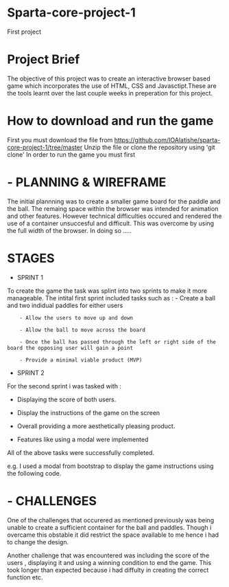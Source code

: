 # Sparta-core-project-1
First project



# Project Brief
The objective of this project was to create an interactive browser based game which incorporates the use of HTML, CSS and Javasctipt.These are the tools learnt over the last couple weeks in preperation for this project. 


# How to download and run the game
First you must download the file from https://github.com/IOAlatishe/sparta-core-project-1/tree/master
Unzip the file or clone the repository using 'git clone' 
In order to run the game you must first 



  # - PLANNING & WIREFRAME
  
The initial plannning was to create a smaller game board for the paddle and the ball. The remaing space within the browser was intended for animation and other features. However technical difficulties occured and rendered the use of a container unsuccesful and difficult. This was overcome by using the full width of the browser. In doing so ..... 




# STAGES 
- SPRINT 1

To create the game the task was splint into two sprints to make it more manageable. 
The intital first sprint included tasks such as :
        - Create a ball and two indidual paddles for either users
        
        - Allow the users to move up and down
        
        - Allow the ball to move across the board
        
        - Once the ball has passed through the left or right side of the board the opposing user will gain a point
        
        - Provide a minimal viable product (MVP)


- SPRINT 2
  
For the second sprint i was tasked with : 
 - Displaying the score of both users.
 
 - Display the instructions of the game on the screen
 
 - Overall providing a more aesthetically pleasing product.
 
 - Features like using a modal were implemented 
 
 
All of the above tasks were successfully completed.
 
 e.g. I used a modal from bootstrap to display the game instructions using the following code.
 


#  - CHALLENGES 
  
One of the challenges that occurered as mentioned previously was being unable to create a sufficient container for the ball and paddles. Though i overcame this obstable it did restrict the space available to me hence i had to change the design. 

Another challenge that was encountered was including the score of the users , displaying it and using a winning condition to end the game. This took longer than expected because i had diffulty in creating the correct function etc.
